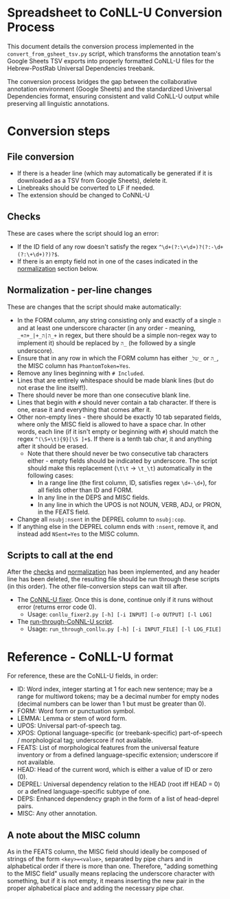 # Spreadsheet to CoNLL-U Conversion Process

This document details the conversion process implemented in the `convert_from_gsheet_tsv.py` script, which transforms the annotation team's Google Sheets TSV exports into properly formatted CoNLL-U files for the Hebrew-PostRab Universal Dependencies treebank.

The conversion process bridges the gap between the collaborative annotation environment (Google Sheets) and the standardized Universal Dependencies format, ensuring consistent and valid CoNLL-U output while preserving all linguistic annotations.

# Conversion steps

## File conversion

- If there is a header line (which may automatically be generated if it is downloaded as a TSV from Google Sheets), delete it.
- Linebreaks should be converted to LF if needed.
- The extension should be changed to CoNNL-U

## Checks

These are cases where the script should log an error:

- If the ID field of any row doesn't satisfy the regex `^\d+(?:\+\d+)?(?:-\d+(?:\+\d+)?)?$`.
- If there is an empty field not in one of the cases indicated in the [normalization](#normalization) section below.

## Normalization - per-line changes

These are changes that the script should make automatically:

- In the FORM column, any string consisting only and exactly of a single `ה` and at least one underscore character (in any order - meaning, `_+ה|ה_+|_+ה_+` in regex, but there should be a simple non-regex way to implement it) should be replaced by `ה_` (he followed by a single underscore).
- Ensure that in any row in which the FORM column has either `_של_` or `ה_`, the MISC column has `PhantomToken=Yes`.
- Remove any lines beginning with `# Included`.
- Lines that are entirely whitespace should be made blank lines (but do not erase the line itself!).
- There should never be more than one consecutive blank line.
- Lines that begin with `#` should never contain a tab character. If there is one, erase it and everything that comes after it.
- Other non-empty lines - there should be exactly 10 tab separated fields, where only the MISC field is allowed to have a space char. In other words, each line (if it isn't empty or beginning with `#`) should match the regex `^(\S+\t){9}[\S ]+$`. If there is a tenth tab char, it and anything after it should be erased.
  - Note that there should never be two consecutive tab characters either - empty fields should be indicated by underscore. The script should make this replacement (`\t\t` -> `\t_\t`) automatically in the following cases:
    - In a range line (the first column, ID, satisfies regex `\d+-\d+`), for all fields other than ID and FORM.
    - In any line in the DEPS and MISC fields.
    - In any line in which the UPOS is not NOUN, VERB, ADJ, or PRON, in the FEATS field.
- Change all `nsubj:nsent` in the DEPREL column to `nsubj:cop`.
- If anything else in the DEPREL column ends with `:nsent`, remove it, and instead add `NSent=Yes` to the MISC column.

## Scripts to call at the end

After the [checks](#checks) and [normalization](#normalization---per-line-changes) has been implemented, and any header line has been deleted, the resulting file should be run through these scripts (in this order). The other file-conversion steps can wait till after.

- The [CoNNL-U fixer](CoNNLU-Fixing\conllu_fixer2.py). Once this is done, continue only if it runs without error (returns error code 0).
  - Usage: `conllu_fixer2.py [-h] [-i INPUT] [-o OUTPUT] [-l LOG]`
- The [run-through-CoNNL-U script](run_through_conllu.py).
  - Usage: `run_through_conllu.py [-h] [-i INPUT_FILE] [-l LOG_FILE]`

# Reference - CoNLL-U format

For reference, these are the CoNLL-U fields, in order:

- ID: Word index, integer starting at 1 for each new sentence; may be a range for multiword tokens; may be a decimal number for empty nodes (decimal numbers can be lower than 1 but must be greater than 0).
- FORM: Word form or punctuation symbol.
- LEMMA: Lemma or stem of word form.
- UPOS: Universal part-of-speech tag.
- XPOS: Optional language-specific (or treebank-specific) part-of-speech / morphological tag; underscore if not available.
- FEATS: List of morphological features from the universal feature inventory or from a defined language-specific extension; underscore if not available.
- HEAD: Head of the current word, which is either a value of ID or zero (0).
- DEPREL: Universal dependency relation to the HEAD (root iff HEAD = 0) or a defined language-specific subtype of one.
- DEPS: Enhanced dependency graph in the form of a list of head-deprel pairs.
- MISC: Any other annotation.

## A note about the MISC column

As in the FEATS column, the MISC field should ideally be composed of strings of the form `<key>=<value>`, separated by pipe chars and in alphabetical order if there is more than one. Therefore, "adding something to the MISC field" usually means replacing the underscore character with something, but if it is not empty, it means inserting the new pair in the proper alphabetical place and adding the necessary pipe char.
